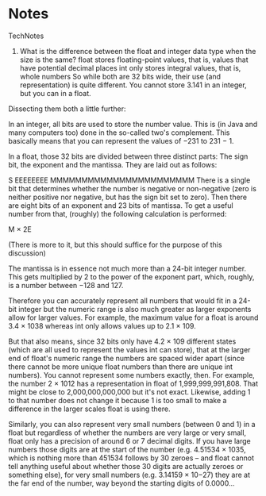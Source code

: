 # Notes
TechNotes
1. What is the difference between the float and integer data type when the size is the same?
float stores floating-point values, that is, values that have potential decimal places
int only stores integral values, that is, whole numbers
So while both are 32 bits wide, their use (and representation) is quite different. You cannot store 3.141 in an integer, but you can in a float.

Dissecting them both a little further:

In an integer, all bits are used to store the number value. This is (in Java and many computers too) done in the so-called two's complement. This basically means that you can represent the values of −231 to 231 − 1.

In a float, those 32 bits are divided between three distinct parts: The sign bit, the exponent and the mantissa. They are laid out as follows:

S EEEEEEEE MMMMMMMMMMMMMMMMMMMMMMM
There is a single bit that determines whether the number is negative or non-negative (zero is neither positive nor negative, but has the sign bit set to zero). Then there are eight bits of an exponent and 23 bits of mantissa. To get a useful number from that, (roughly) the following calculation is performed:

M × 2E

(There is more to it, but this should suffice for the purpose of this discussion)

The mantissa is in essence not much more than a 24-bit integer number. This gets multiplied by 2 to the power of the exponent part, which, roughly, is a number between −128 and 127.

Therefore you can accurately represent all numbers that would fit in a 24-bit integer but the numeric range is also much greater as larger exponents allow for larger values. For example, the maximum value for a float is around 3.4 × 1038 whereas int only allows values up to 2.1 × 109.

But that also means, since 32 bits only have 4.2 × 109 different states (which are all used to represent the values int can store), that at the larger end of float's numeric range the numbers are spaced wider apart (since there cannot be more unique float numbers than there are unique int numbers). You cannot represent some numbers exactly, then. For example, the number 2 × 1012 has a representation in float of 1,999,999,991,808. That might be close to 2,000,000,000,000 but it's not exact. Likewise, adding 1 to that number does not change it because 1 is too small to make a difference in the larger scales float is using there.

Similarly, you can also represent very small numbers (between 0 and 1) in a float but regardless of whether the numbers are very large or very small, float only has a precision of around 6 or 7 decimal digits. If you have large numbers those digits are at the start of the number (e.g. 4.51534 × 1035, which is nothing more than 451534 follows by 30 zeroes – and float cannot tell anything useful about whether those 30 digits are actually zeroes or something else), for very small numbers (e.g. 3.14159 × 10−27) they are at the far end of the number, way beyond the starting digits of 0.0000...
